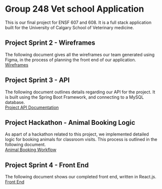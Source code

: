 # Group 248 Vet school Application
This is our final project for ENSF 607 and 608. It is a full stack application built
for the University of Calgary School of Veterinary medicine.

## Project Sprint 2 - Wireframes
The following document gives all the wireframes our team generated using Figma, in the process of planning
the front end of our application.<br>
[Wireframes](MarkdownAndImages/Wireframes.md)<br>

## Project Sprint 3 - API
The following document outlines details regarding our API for the project.
It is built using the Spring Boot Framework, and connecting to a MySQL database.<br>
[Project API Documentation](MarkdownAndImages/API.md)<br>

## Project Hackathon - Animal Booking Logic
As apart of a hackathon related to this project, we implemented detailed
logic for booking animals for classroom visits. This process is outlined in the following document.<br>
[Animal Booking Workflow](MarkdownAndImages/animalBooking.md)<br>

## Project Sprint 4 - Front End
The following document shows our completed front end, written in React.js.<br>
[Front End](MarkdownAndImages/FrontEnd.md)<br>
